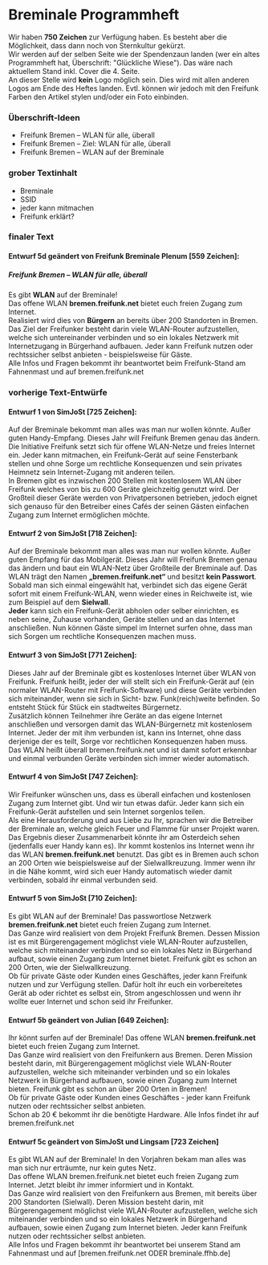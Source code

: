 # Breminale Programmheft
Wir haben **750 Zeichen** zur Verfügung haben. Es besteht aber die Möglichkeit, dass dann noch von Sternkultur gekürzt.  
Wir werden auf der selben Seite wie der Spendenzaun landen (wer ein altes Programmheft hat, Überschrift: "Glückliche Wiese"). Das wäre nach aktuellem Stand inkl. Cover die 4. Seite.  
An dieser Stelle wird **kein** Logo möglich sein. Dies wird mit allen anderen Logos am Ende des Heftes landen. Evtl. können wir jedoch mit den Freifunk Farben den Artikel stylen und/oder ein Foto einbinden.

### Überschrift-Ideen
* Freifunk Bremen – WLAN für alle, überall
* Freifunk Bremen – Ziel: WLAN für alle, überall
* Freifunk Bremen – WLAN auf der Breminale

### grober Textinhalt
* Breminale
* SSID
* jeder kann mitmachen
* Freifunk erklärt?


### finaler Text
#### Entwurf 5d geändert von Freifunk Breminale Plenum [559 Zeichen]:
##### Freifunk Bremen – WLAN für alle, überall
Es gibt **WLAN** auf der Breminale!  
Das offene WLAN **bremen.freifunk.net** bietet euch freien Zugang zum Internet.  
Realisiert wird dies von **Bürgern** an bereits über 200 Standorten in Bremen. Das Ziel der Freifunker besteht darin viele WLAN-Router aufzustellen, welche sich untereinander verbinden und so ein lokales Netzwerk mit Internetzugang in Bürgerhand aufbauen. Jeder kann Freifunk nutzen oder rechtssicher selbst anbieten - beispielsweise für Gäste.  
Alle Infos und Fragen bekommt ihr beantwortet beim Freifunk-Stand am Fahnenmast und auf bremen.freifunk.net

### vorherige Text-Entwürfe

#### Entwurf 1 von SimJoSt [725 Zeichen]:
Auf der Breminale bekommt man alles was man nur wollen könnte. Außer guten Handy-Empfang. Dieses Jahr will Freifunk Bremen genau das ändern.  
Die Initiative Freifunk setzt sich für offene WLAN-Netze und freies Internet ein. Jeder kann mitmachen, ein Freifunk-Gerät auf seine Fensterbank stellen und ohne Sorge um rechtliche Konsequenzen und sein privates Heimnetz sein Internet-Zugang mit anderen teilen.  
In Bremen gibt es inzwischen 200 Stellen mit kostenlosem WLAN über Freifunk welches von bis zu 600 Geräte gleichzeitig genutzt wird. Der Großteil dieser Geräte werden von Privatpersonen betrieben, jedoch eignet sich genauso für den Betreiber eines Cafés der seinen Gästen einfachen Zugang zum Internet ermöglichen möchte.

#### Entwurf 2 von SimJoSt [718 Zeichen]:
Auf der Breminale bekommt man alles was man nur wollen könnte. Außer guten Empfang für das Mobilgerät. Dieses Jahr will Freifunk Bremen genau das ändern und baut ein WLAN-Netz über Großteile der Breminale auf. Das WLAN trägt den Namen **„bremen.freifunk.net“** und besitzt **kein Passwort**.  
Sobald man sich einmal eingewählt hat, verbindet sich das eigene Gerät sofort mit einem Freifunk-WLAN, wenn wieder eines in Reichweite ist, wie zum Beispiel auf dem **Sielwall**.  
**Jeder** kann sich ein Freifunk-Gerät abholen oder selber einrichten, es neben seine, Zuhause vorhanden, Geräte stellen und an das Internet anschließen. Nun können Gäste simpel im Internet surfen ohne, dass man sich Sorgen um rechtliche Konsequenzen machen muss.

#### Entwurf 3 von SimJoSt [771 Zeichen]:
Dieses Jahr auf der Breminale gibt es kostenloses Internet über WLAN von Freifunk.
Freifunk heißt, jeder der will stellt sich ein Freifunk-Gerät auf (ein normaler WLAN-Router mit Freifunk-Software) und diese Geräte verbinden sich miteinander, wenn sie sich in Sicht- bzw. Funk(reich)weite befinden. So entsteht Stück für Stück ein stadtweites Bürgernetz.  
Zusätzlich können Teilnehmer ihre Geräte an das eigene Internet anschließen und versorgen damit das WLAN-Bürgernetz mit kostenlosem Internet. Jeder der mit ihm verbunden ist, kann ins Internet, ohne dass derjenige der es teilt, Sorge vor rechtlichen Konsequenzen haben muss.  
Das WLAN heißt überall bremen.freifunk.net und ist damit sofort erkennbar und einmal verbunden Geräte verbinden sich immer wieder automatisch.

#### Entwurf 4 von SimJoSt [747 Zeichen]:
Wir Freifunker wünschen uns, dass es überall einfachen und kostenlosen Zugang zum Internet gibt. Und wir tun etwas dafür. Jeder kann sich ein Freifunk-Gerät aufstellen und sein Internet sorgenlos teilen.  
Als eine Herausforderung und aus Liebe zu Ihr, sprachen wir die Betreiber der Breminale an, welche gleich Feuer und Flamme für unser Projekt waren.  
Das Ergebnis dieser Zusammenarbeit könnte ihr am Osterdeich sehen (jedenfalls euer Handy kann es).
Ihr kommt kostenlos ins Internet wenn ihr das WLAN **bremen.freifunk.net** benutzt. Das gibt es in Bremen auch schon an 200 Orten wie beispielsweise auf der Sielwallkreuzung. Immer wenn ihr in die Nähe kommt, wird sich euer Handy automatisch wieder damit verbinden, sobald ihr einmal verbunden seid.

#### Entwurf 5 von SimJoSt [710 Zeichen]:
Es gibt WLAN auf der Breminale! Das passwortlose Netzwerk **bremen.freifunk.net** bietet euch freien Zugang zum Internet.  
Das Ganze wird realisiert von dem Projekt Freifunk Bremen. Dessen Mission ist es mit Bürgerengagement möglichst viele WLAN-Router aufzustellen, welche sich miteinander verbinden und so ein lokales Netz in Bürgerhand aufbaut, sowie einen Zugang zum Internet bietet. Freifunk gibt es schon an 200 Orten, wie der Sielwallkreuzung.  
Ob für private Gäste oder Kunden eines Geschäftes, jeder kann Freifunk nutzen und zur Verfügung stellen. Dafür holt ihr euch ein vorbereitetes Gerät ab oder richtet es selbst ein, Strom angeschlossen und wenn ihr wollte euer Internet und schon seid ihr Freifunker.

#### Entwurf 5b geändert von Julian [649 Zeichen]:
Ihr könnt surfen auf der Breminale! Das offene WLAN **bremen.freifunk.net** bietet euch freien Zugang zum Internet.  
Das Ganze wird realisiert von den Freifunkern aus Bremen. Deren Mission besteht darin, mit Bürgerengagement möglichst viele WLAN-Router aufzustellen, welche sich miteinander verbinden und so ein lokales Netzwerk in Bürgerhand aufbauen, sowie einen Zugang zum Internet bieten.
Freifunk gibt es schon an über 200 Orten in Bremen!  
Ob für private Gäste oder Kunden eines Geschäftes - jeder kann Freifunk nutzen oder rechtssicher selbst anbieten.  
Schon ab 20 € bekommt ihr die benötigte Hardware. Alle Infos findet ihr auf bremen.freifunk.net

#### Entwurf 5c geändert von SimJoSt und Lingsam [723 Zeichen]
Es gibt WLAN auf der Breminale! In den Vorjahren bekam man alles was man sich nur erträumte, nur kein gutes Netz.  
Das offene WLAN bremen.freifunk.net bietet euch freien Zugang zum Internet. 
Jetzt bleibt ihr immer informiert und in Kontakt.  
Das Ganze wird realisiert von den Freifunkern aus Bremen, mit bereits über 200 Standorten (Sielwall). Deren Mission besteht darin, mit Bürgerengagement möglichst viele WLAN-Router aufzustellen, welche sich miteinander verbinden und so ein lokales Netzwerk in Bürgerhand aufbauen, sowie einen Zugang zum Internet bieten. Jeder kann Freifunk nutzen oder rechtssicher selbst anbieten.  
Alle Infos und Fragen bekommt ihr beantwortet bei unserem Stand am Fahnenmast und auf [bremen.freifunk.net ODER breminale.ffhb.de]